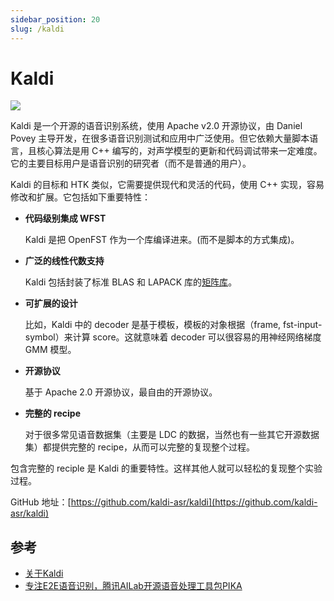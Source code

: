 ```yaml
---
sidebar_position: 20
slug: /kaldi
---
```


# Kaldi

![](https://static.getiot.tech/kaldi_text_and_logo.png#center-200)

Kaldi 是一个开源的语音识别系统，使用 Apache v2.0 开源协议，由 Daniel Povey 主导开发，在很多语音识别测试和应用中广泛使用。但它依赖大量脚本语言，且核心算法是用 C++ 编写的，对声学模型的更新和代码调试带来一定难度。它的主要目标用户是语音识别的研究者（而不是普通的用户）。

Kaldi 的目标和 HTK 类似，它需要提供现代和灵活的代码，使用 C++ 实现，容易修改和扩展。它包括如下重要特性：

- **代码级别集成 WFST**

  Kaldi 是把 OpenFST 作为一个库编译进来。(而不是脚本的方式集成)。

- **广泛的线性代数支持**

  Kaldi 包括封装了标准 BLAS 和 LAPACK 库的[矩阵库](http://kaldi-asr.org/doc/matrix.html)。

- **可扩展的设计**

  比如，Kaldi 中的 decoder 是基于模板，模板的对象根据（frame, fst-input-symbol）来计算 score。这就意味着 decoder 可以很容易的用神经网络梯度 GMM 模型。

- **开源协议**

  基于 Apache 2.0 开源协议，最自由的开源协议。

- **完整的 recipe**

  对于很多常见语音数据集（主要是 LDC 的数据，当然也有一些其它开源数据集）都提供完整的 recipe，从而可以完整的复现整个过程。

包含完整的 reciple 是 Kaldi 的重要特性。这样其他人就可以轻松的复现整个实验过程。

GitHub 地址：[https://github.com/kaldi-asr/kaldi](https://github.com/kaldi-asr/kaldi)



## 参考

- [关于Kaldi](http://fancyerii.github.io/kaldidoc/about/)
- [专注E2E语音识别，腾讯AILab开源语音处理工具包PIKA](https://www.163.com/dy/article/FVJJGK2M0511AQHO.html)

